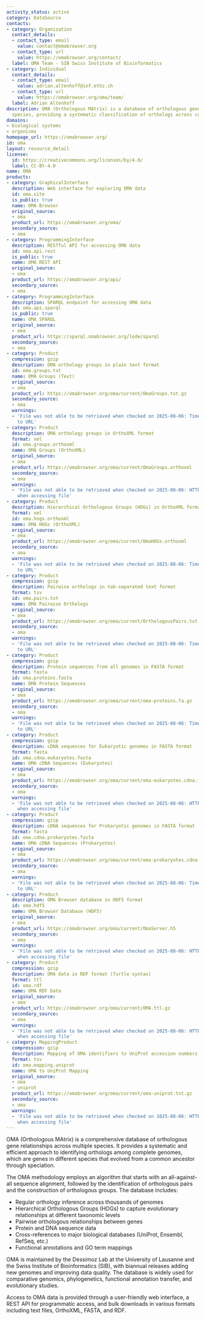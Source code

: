 ```yaml
---
activity_status: active
category: DataSource
contacts:
- category: Organization
  contact_details:
  - contact_type: email
    value: contact@omabrowser.org
  - contact_type: url
    value: https://omabrowser.org/contact/
  label: OMA Team - SIB Swiss Institute of Bioinformatics
- category: Individual
  contact_details:
  - contact_type: email
    value: adrian.altenhoff@inf.ethz.ch
  - contact_type: url
    value: https://omabrowser.org/oma/team/
  label: Adrian Altenhoff
description: OMA (Orthologous MAtrix) is a database of orthologous genes among multiple
  species, providing a systematic classification of orthologs across complete genomes.
domains:
- biological systems
- organisms
homepage_url: https://omabrowser.org/
id: oma
layout: resource_detail
license:
  id: https://creativecommons.org/licenses/by/4.0/
  label: CC-BY-4.0
name: OMA
products:
- category: GraphicalInterface
  description: Web interface for exploring OMA data
  id: oma.site
  is_public: true
  name: OMA Browser
  original_source:
  - oma
  product_url: https://omabrowser.org/oma/
  secondary_source:
  - oma
- category: ProgrammingInterface
  description: RESTful API for accessing OMA data
  id: oma.api.rest
  is_public: true
  name: OMA REST API
  original_source:
  - oma
  product_url: https://omabrowser.org/api/
  secondary_source:
  - oma
- category: ProgrammingInterface
  description: SPARQL endpoint for accessing OMA data
  id: oma.api.sparql
  is_public: true
  name: OMA SPARQL
  original_source:
  - oma
  product_url: https://sparql.omabrowser.org/lode/sparql
  secondary_source:
  - oma
- category: Product
  compression: gzip
  description: OMA orthology groups in plain text format
  id: oma.groups.txt
  name: OMA Groups (Text)
  original_source:
  - oma
  product_url: https://omabrowser.org/oma/current/OmaGroups.txt.gz
  secondary_source:
  - oma
  warnings:
  - 'File was not able to be retrieved when checked on 2025-08-06: Timeout connecting
    to URL'
- category: Product
  description: OMA orthology groups in OrthoXML format
  format: xml
  id: oma.groups.orthoxml
  name: OMA Groups (OrthoXML)
  original_source:
  - oma
  product_url: https://omabrowser.org/oma/current/OmaGroups.orthoxml
  secondary_source:
  - oma
  warnings:
  - 'File was not able to be retrieved when checked on 2025-08-06: HTTP 404 error
    when accessing file'
- category: Product
  description: Hierarchical Orthologous Groups (HOGs) in OrthoXML format
  format: xml
  id: oma.hogs.orthoxml
  name: OMA HOGs (OrthoXML)
  original_source:
  - oma
  product_url: https://omabrowser.org/oma/current/OmaHOGs.orthoxml
  secondary_source:
  - oma
  warnings:
  - 'File was not able to be retrieved when checked on 2025-08-06: Timeout connecting
    to URL'
- category: Product
  compression: gzip
  description: Pairwise orthologs in tab-separated text format
  format: tsv
  id: oma.pairs.txt
  name: OMA Pairwise Orthologs
  original_source:
  - oma
  product_url: https://omabrowser.org/oma/current/OrthologousPairs.txt.gz
  secondary_source:
  - oma
  warnings:
  - 'File was not able to be retrieved when checked on 2025-08-06: Timeout connecting
    to URL'
- category: Product
  compression: gzip
  description: Protein sequences from all genomes in FASTA format
  format: fasta
  id: oma.proteins.fasta
  name: OMA Protein Sequences
  original_source:
  - oma
  product_url: https://omabrowser.org/oma/current/oma-proteins.fa.gz
  secondary_source:
  - oma
  warnings:
  - 'File was not able to be retrieved when checked on 2025-08-06: Timeout connecting
    to URL'
- category: Product
  compression: gzip
  description: cDNA sequences for Eukaryotic genomes in FASTA format
  format: fasta
  id: oma.cdna.eukaryotes.fasta
  name: OMA cDNA Sequences (Eukaryotes)
  original_source:
  - oma
  product_url: https://omabrowser.org/oma/current/oma-eukaryotes.cdna.fa.gz
  secondary_source:
  - oma
  warnings:
  - 'File was not able to be retrieved when checked on 2025-08-06: HTTP 404 error
    when accessing file'
- category: Product
  compression: gzip
  description: cDNA sequences for Prokaryotic genomes in FASTA format
  format: fasta
  id: oma.cdna.prokaryotes.fasta
  name: OMA cDNA Sequences (Prokaryotes)
  original_source:
  - oma
  product_url: https://omabrowser.org/oma/current/oma-prokaryotes.cdna.fa.gz
  secondary_source:
  - oma
  warnings:
  - 'File was not able to be retrieved when checked on 2025-08-06: Timeout connecting
    to URL'
- category: Product
  description: OMA Browser database in HDF5 format
  id: oma.hdf5
  name: OMA Browser Database (HDF5)
  original_source:
  - oma
  product_url: https://omabrowser.org/oma/current/OmaServer.h5
  secondary_source:
  - oma
  warnings:
  - 'File was not able to be retrieved when checked on 2025-08-06: HTTP 404 error
    when accessing file'
- category: Product
  compression: gzip
  description: OMA data in RDF format (Turtle syntax)
  format: ttl
  id: oma.rdf
  name: OMA RDF Data
  original_source:
  - oma
  product_url: https://omabrowser.org/oma/current/OMA.ttl.gz
  secondary_source:
  - oma
  warnings:
  - 'File was not able to be retrieved when checked on 2025-08-06: HTTP 404 error
    when accessing file'
- category: MappingProduct
  compression: gzip
  description: Mapping of OMA identifiers to UniProt accession numbers
  format: tsv
  id: oma.mapping.uniprot
  name: OMA to UniProt Mapping
  original_source:
  - oma
  - uniprot
  product_url: https://omabrowser.org/oma/current/oma-uniprot.txt.gz
  secondary_source:
  - oma
  warnings:
  - 'File was not able to be retrieved when checked on 2025-08-06: HTTP 404 error
    when accessing file'
---
```

OMA (Orthologous MAtrix) is a comprehensive database of orthologous gene relationships across multiple species. It provides a systematic and efficient approach to identifying orthologs among complete genomes, which are genes in different species that evolved from a common ancestor through speciation.

The OMA methodology employs an algorithm that starts with an all-against-all sequence alignment, followed by the identification of orthologous pairs and the construction of orthologous groups. The database includes:

- Regular orthology inference across thousands of genomes
- Hierarchical Orthologous Groups (HOGs) to capture evolutionary relationships at different taxonomic levels
- Pairwise orthologous relationships between genes
- Protein and DNA sequence data
- Cross-references to major biological databases (UniProt, Ensembl, RefSeq, etc.)
- Functional annotations and GO term mappings

OMA is maintained by the Dessimoz Lab at the University of Lausanne and the Swiss Institute of Bioinformatics (SIB), with biannual releases adding new genomes and improving data quality. The database is widely used for comparative genomics, phylogenetics, functional annotation transfer, and evolutionary studies.

Access to OMA data is provided through a user-friendly web interface, a REST API for programmatic access, and bulk downloads in various formats including text files, OrthoXML, FASTA, and RDF.